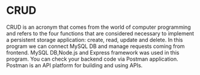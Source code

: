 # CRUD
CRUD is an acronym that comes from the world of computer programming and refers to the four functions that are considered necessary to implement a persistent storage application: create, read, update and delete. In this program we can connect  MySQL DB and manage requests coming from frontend. MySQL DB,Node.js and Express framework was used in this program. You can check your backend code via Postman application. Postman is an API platform for building and using APIs.
